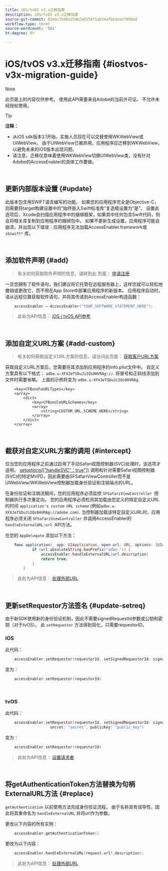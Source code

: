 ```yaml
---
title: iOS/tvOS v3.x迁移指南
description: iOS/tvOS v3.x迁移指南
source-git-commit: 02ebc3548a254b2a6554f1ab34afbb3ea5f09bb8
workflow-type: tm+mt
source-wordcount: '561'
ht-degree: 0%

---
```


# iOS/tvOS v3.x迁移指南 {#iostvos-v3x-migration-guide}

>[!NOTE]
>
>此页面上的内容仅供参考。 使用此API需要来自Adobe的当前许可证。 不允许未经授权使用。

>[!TIP]
> 
> **注释：**
>
> - 从iOS sdk版本3.1开始，实施人员现在可以交替使用WKWebView或UIWebView。 由于UIWebView已被弃用，应用程序应迁移到WKWebView，以避免未来的iOS版本出现问题。
> - 请注意，迁移仅意味着使用WKWebView切换UIWebView类，没有针对Adobe的AccessEnabler的具体工作要做。

</br>

## 更新内部版本设置 {#update}

此版本包含用SWIFT语言编写的功能。 如果您的应用程序完全是Objective-C，则需要将target构建设置中的“始终嵌入Swift标准库”复选框设置为“是”。 设置此选项后，Xcode会扫描应用程序中的捆绑框架，如果其中任何包含Swift代码，则会将相关库复制到应用程序的捆绑包中。 如果不更新生成设置，应用程序可能会崩溃，并出现以下错误：应用程序无法加载AccessEnabler.framework或 `ibswift*` 库。

</br>

## 添加软件声明 {#add}

> 有关如何获取软件声明的信息，请转到此
> 页面：
> [申请注册](/help/authentication/iostvos-application-registration.md)

一旦您拥有了软件语句，我们建议将它托管在远程服务器上，这样您就可以轻松地撤销或更改它，而不用在App Store中部署应用程序的新版本。 应用程序启动时，请从远程位置获取软件语句，并将其传递到AccessEnabler构造函数：

```swift
    accessEnabler = AccessEnabler("YOUR_SOFTWARE_STATEMENT_HERE");
```

> 此处为API信息： [iOS / tvOS API参考](/help/authentication/iostvos-sdk-api-reference.md)

</br>

## 添加自定义URL方案 {#add-custom}

> 有关如何获取自定义URL方案的信息，请访问此页面： [获取客户URL方案](/help/authentication/iostvos-application-registration.md)

获取自定义URL方案后，您需要将其添加到应用程序的info.plist文件中。 自定义方案具有以下格式： `adbe.u-XFXJeTSDuJiIQs0HVRAg://`. 将冒号和正斜线添加到文件时需要省略。 上面的示例将变为 `adbe.u-XFXJeTSDuJiIQs0HVRAg`.

```plist
    <key>CFBundleURLTypes</key>
    <array>
        <dict>
            <key>CFBundleURLSchemes</key>
            <array>
                <string>CUSTOM_URL_SCHEME_HERE</string>
            </array>
        </dict>
    </array>
```

</br>

## 截获对自定义URL方案的调用 {#intercept}

仅当您的应用程序之前通过启用了手动Safari视图控制器(SVC)处理时，该选项才适用。 [setoptions(\[&quot;handleSVC&quot;：true&quot;\])](/help/authentication/iostvos-sdk-api-reference.md) 调用和针对需要Safari视图控制器(SVC)的特定MVPD，因此需要由SFSafariViewController而不是UIWebView/WKWebView控制器加载身份验证和注销端点的URL。

在身份验证和注销流期间，您的应用程序必须监控 `SFSafariViewController `控制器执行多次重定向。 您的应用程序必须检测其加载由您定义的特定自定义URL的时间 `application's custom URL scheme` (例如`adbe.u-XFXJeTSDuJiIQs0HVRAg://adobe.com)`. 当控制器加载该特定自定义URL时，应用程序必须关闭 `SFSafariViewController` 并调用AccessEnabler的 `handleExternalURL:url `API方法。

在您的 `AppDelegate` 添加以下方法：

```swift
    func application(_ app: UIApplication, open url: URL, options: [UIApplicationOpenURLOptionsKey: Any]) -> Bool {
            if (url.absoluteString.hasPrefix("adbe.")) {
                accessEnabler.handleExternalURL(url.description)
                return true;
            } 
        }
```

> 此处为API信息： [处理外部URL](/help/authentication/iostvos-sdk-api-reference.md)

</br>

## 更新setRequestor方法签名 {#update-setreq}

由于新SDK使用新的身份验证机制，因此不需要signedRequestId参数或公钥和密钥（对于tvOS）。 此 `setRequestor` 方法得到简化，只需要requestorID。

### iOS

此代码：

```swift
    accessEnabler.setRequestor(requestorId, setSignedRequestorId: signedRequestorId)
```

变为：

```swift
    accessEnabler.setRequestor(requestorId)
```

</br>

### tvOS

此代码：

```swift
    accessEnabler.setRequestor(requestorId, setSignedRequestorId: signedRequestorId,
                    secret: "secret", publicKey: "public_key")
```

变为：

```swift
    accessEnabler.setRequestor(requestorId)
```

> 此处为API信息： [设置请求者](/help/authentication/iostvos-sdk-api-reference.md)

</br>

## 将getAuthenticationToken方法替换为句柄ExternalURL方法 {#replace}

`getAuthentication` 以前使用方法完成身份验证流程。 由于名称具有误导性，因此将其重命名为 `handleExternalURL` 并将url作为参数。

更改以下内容的所有实例：

```swift
    accessEnabler.getAuthenticationToken()
```

更改为以下内容：

```swift
    accessEnabler.handleExternalURL(request.url?.description);
```

> 此处为API信息： [处理外部URL](/help/authentication/iostvos-sdk-api-reference.md)
